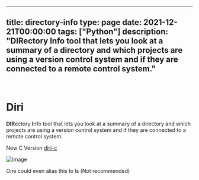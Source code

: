 
---
title: directory-info
type: page
date: 2021-12-21T00:00:00
tags: ["Python"]
description: "DIRectory Info tool that lets you look at a summary of a directory and which projects are using a version control system and if they are connected to a remote control system."
---


<br>

# Diri
**DIR**ectory **I**nfo tool that lets you look at a summary of a directory and which projects are using a version control system and if they are connected to a remote control system.

New C Version [diri-c](https://github.com/JakeRoggenbuck/diri-c)

![image](https://user-images.githubusercontent.com/35516367/166586249-4622450c-1911-47fc-a4df-535ae4d79366.png)

One could even alias this to ls (Not recommended)
